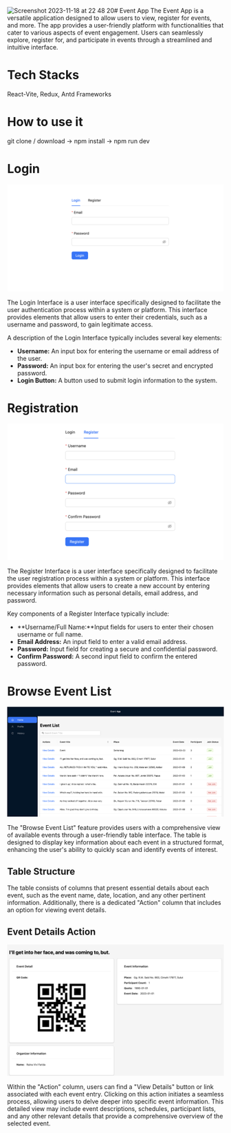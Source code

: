 <img width="1216" alt="Screenshot 2023-11-18 at 22 48 20" src="https://github.com/syahrulkrn/event-app/assets/112604573/8167b958-160f-4b74-859a-705b6a2ae1e6"># Event App
The Event App is a versatile application designed to allow users to view, register for events, and more. The app provides a user-friendly platform with functionalities that cater to various aspects of event engagement. Users can seamlessly explore, register for, and participate in events through a streamlined and intuitive interface.

# Tech Stacks

React-Vite, Redux, Antd Frameworks

# How to use it

git clone / download -> npm install -> npm run dev

# Login

![EVENT APP](public/assets/images/login.png)

The Login Interface is a user interface specifically designed to facilitate the user authentication process within a system or platform. This interface provides elements that allow users to enter their credentials, such as a username and password, to gain legitimate access.

A description of the Login Interface typically includes several key elements:

- **Username:** An input box for entering the username or email address of the user.
- **Password:** An input box for entering the user's secret and encrypted password.
- **Login Button:** A button used to submit login information to the system.

# Registration

![EVENT APP](public/assets/images/register.png)

The Register Interface is a user interface specifically designed to facilitate the user registration process within a system or platform. This interface provides elements that allow users to create a new account by entering necessary information such as personal details, email address, and password.

Key components of a Register Interface typically include:

- **Username/Full Name:**Input fields for users to enter their chosen username or full name.
- **Email Address:** An input field to enter a valid email address.
- **Password:** Input field for creating a secure and confidential password.
- **Confirm Password:** A second input field to confirm the entered password.

# Browse Event List

![EVENT APP](public/assets/images/eventlist.png)

The "Browse Event List" feature provides users with a comprehensive view of available events through a user-friendly table interface. The table is designed to display key information about each event in a structured format, enhancing the user's ability to quickly scan and identify events of interest.

## Table Structure

The table consists of columns that present essential details about each event, such as the event name, date, location, and any other pertinent information. Additionally, there is a dedicated "Action" column that includes an option for viewing event details.

## Event Details Action

![EVENT APP](public/assets/images/detail.png)

Within the "Action" column, users can find a "View Details" button or link associated with each event entry. Clicking on this action initiates a seamless process, allowing users to delve deeper into specific event information. This detailed view may include event descriptions, schedules, participant lists, and any other relevant details that provide a comprehensive overview of the selected event.
